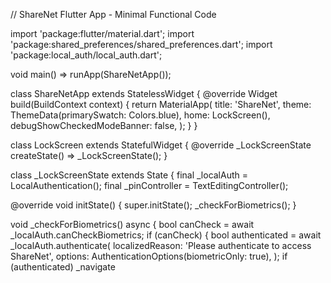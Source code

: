 // ShareNet Flutter App - Minimal Functional Code

import 'package:flutter/material.dart'; import 'package:shared_preferences/shared_preferences.dart'; import 'package:local_auth/local_auth.dart';

void main() => runApp(ShareNetApp());

class ShareNetApp extends StatelessWidget { @override Widget build(BuildContext context) { return MaterialApp( title: 'ShareNet', theme: ThemeData(primarySwatch: Colors.blue), home: LockScreen(), debugShowCheckedModeBanner: false, ); } }

class LockScreen extends StatefulWidget { @override _LockScreenState createState() => _LockScreenState(); }

class _LockScreenState extends State<LockScreen> { final _localAuth = LocalAuthentication(); final _pinController = TextEditingController();

@override void initState() { super.initState(); _checkForBiometrics(); }

void _checkForBiometrics() async { bool canCheck = await _localAuth.canCheckBiometrics; if (canCheck) { bool authenticated = await _localAuth.authenticate( localizedReason: 'Please authenticate to access ShareNet', options: AuthenticationOptions(biometricOnly: true), ); if (authenticated) _navigate


